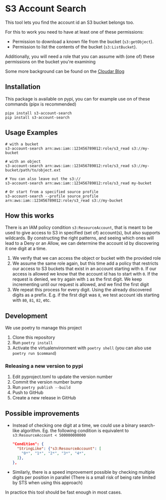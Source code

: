 # S3 Account Search
This tool lets you find the account id an S3 bucket belongs too.

For this to work you need to have at least one of these permissions:

- Permission to download a known file from the bucket (`s3:getObject`).
- Permission to list the contents of the bucket (`s3:ListBucket`).

Additionally, you will need a role that you can assume with (one of) these permissions on the bucket 
you're examining

Some more background can be found on the [Cloudar Blog](https://cloudar.be/awsblog/finding-the-account-id-of-any-public-s3-bucket/)

## Installation
This package is available on pypi, you can for example use on of these commands (pipx is recommended)
```shell
pipx install s3-account-search
pip install s3-account-search
```

## Usage Examples
```shell
# with a bucket
s3-account-search arn:aws:iam::123456789012:role/s3_read s3://my-bucket

# with an object
s3-account-search arn:aws:iam::123456789012:role/s3_read s3://my-bucket/path/to/object.ext

# You can also leave out the s3://
s3-account-search arn:aws:iam::123456789012:role/s3_read my-bucket

# Or start from a specified source profile
s3-account-search --profile source_profile arn:aws:iam::123456789012:role/s3_read s3://my-bucket
```

## How this works
There is an IAM policy condition `s3:ResourceAccount`, that is meant to be used to give access to S3
in specified (set of) account(s), but also supports wildcards. By constructing the right patterns,
and seeing which  ones will lead to a Deny or an Allow, we can determine the account id by
discovering it one digit at a time.

1. We verify that we can access the object or bucket with the provided role
2. We assume the same role again, but this time add a policy that restricts our access to S3 buckets
   that exist in an account starting with `0`. If our access is allowed we know that the account id
   has to start with `0`. If the request is denied, we try again with `1` as the first digit. We keep
   incrementing until our request is allowed, and we find the first digit
3. We repeat this process for every digit. Using the already discovered digits as a prefix. E.g. if 
   the first digit was `8`, we test account ids starting with `80`, `81`, `82`, etc.

## Development
We use poetry to manage this project

1. Clone this repository
2. Run `poetry install`
3. Activate the virtualenvironment with `poetry shell` (you can also use `poetry run $command`)

### Releasing a new version to pypi
1. Edit pyproject.toml to update the version number
2. Commit the version number bump
3. Run `poetry publish --build`
4. Push to GitHub
5. Create a new release in GitHub


## Possible improvements
- Instead of checking one digit at a time, we could use a binary search-like algorithm. Eg. the
  following condition is equivalent to `s3:ResourceAccount < 500000000000` 
  ```json
  "Condition": {
    "StringLike": {"s3:ResourceAccount": [
      "0*", "1*", "2*", "3*", "4*",
    ]},
  },
   ```
- Similarly, there is a speed improvement possible by checking multiple digits per position in
  parallel (There is a small risk of being rate limited by STS when using this approach)
  
In practice this tool should be fast enough in most cases.
